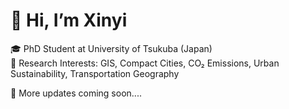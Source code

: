 # 👋 Hi, I’m Xinyi

🎓 PhD Student at University of Tsukuba (Japan)  
🧭 Research Interests: GIS, Compact Cities, CO₂ Emissions, Urban Sustainability, Transportation Geography  

🚧 More updates coming soon....


<!---
huangxinyi233/huangxinyi233 is a ✨ special ✨ repository because its `README.md` (this file) appears on your GitHub profile.
You can click the Preview link to take a look at your changes.
--->
